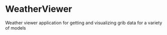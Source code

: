 # WeatherViewer
Weather viewer application for getting and visualizing grib data for a variety of models
